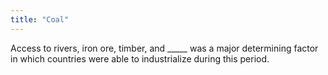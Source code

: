 ```yaml
---
title: "Coal"
---
```

Access to rivers, iron ore, timber, and _____ was a major determining factor in which countries were able to industrialize during this period.

